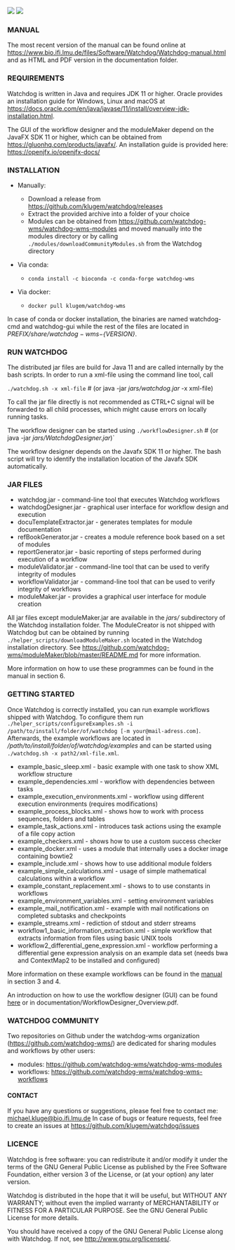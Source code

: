 ![](https://img.shields.io/github/release/klugem/watchdog.svg) ![](https://img.shields.io/github/workflow/status/klugem/watchdog/mvn_build)

### MANUAL
The most recent version of the manual can be found online at https://www.bio.ifi.lmu.de/files/Software/Watchdog/Watchdog-manual.html and as HTML and PDF version in the documentation folder.

### REQUIREMENTS
Watchdog is written in Java and requires JDK 11 or higher. Oracle provides an installation guide for Windows, Linux and macOS at https://docs.oracle.com/en/java/javase/11/install/overview-jdk-installation.html.

The GUI of the workflow designer and the moduleMaker depend on the JavaFX SDK 11 or higher, which can be obtained from https://gluonhq.com/products/javafx/. An installation guide is provided here: https://openjfx.io/openjfx-docs/

### INSTALLATION
- Manually:
    - Download a release from https://github.com/klugem/watchdog/releases
    - Extract the provided archive into a folder of your choice
    - Modules can be obtained from https://github.com/watchdog-wms/watchdog-wms-modules and moved manually into the modules directory or by calling `./modules/downloadCommunityModules.sh` from the Watchdog directory 

- Via conda:
    - `conda install -c bioconda -c conda-forge watchdog-wms`
- Via docker:
    - `docker pull klugem/watchdog-wms`

In case of conda or docker installation, the binaries are named watchdog-cmd and watchdog-gui while the rest of the files are located in _${PREFIX}/share/watchdog-wms-${VERSION}_.

### RUN WATCHDOG
The distributed jar files are build for Java 11 and are called internally by the bash scripts. In order to run a xml-file using the command line tool, call

`./watchdog.sh -x xml-file` # (or java -jar _jars/watchdog.jar_ -x xml-file)

To call the jar file directly is not recommended as CTRL+C signal will be forwarded to all child processes, which might cause errors on locally running tasks.

The workflow designer can be started using 
`./workflowDesigner.sh` # (or java -jar _jars/WatchdogDesigner.jar_)`

The workflow designer depends on the Javafx SDK 11 or higher. The bash script will try to identify the installation location of the Javafx SDK automatically.

### JAR FILES
- watchdog.jar - command-line tool that executes Watchdog workflows
- watchdogDesigner.jar - graphical user interface for workflow design and execution
- docuTemplateExtractor.jar - generates templates for module documentation
- refBookGenerator.jar - creates a module reference book based on a set of modules
- reportGenerator.jar - basic reporting of steps performed during execution of a workflow
- moduleValidator.jar - command-line tool that can be used to verify integrity of modules
- workflowValidator.jar - command-line tool that can be used to verify integrity of workflows
- moduleMaker.jar - provides a graphical user interface for module creation

All jar files except moduleMaker.jar are available in the _jars/_ subdirectory of the Watchdog installation folder. The ModuleCreator is not shipped with Watchdog but can be obtained by running `./helper_scripts/downloadModuleMaker.sh` located in the Watchdog installation directory. See https://github.com/watchdog-wms/moduleMaker/blob/master/README.md for more information.

More information on how to use these programmes can be found in the manual in section 6.

### GETTING STARTED

Once Watchdog is correctly installed, you can run example workflows shipped with Watchdog. To configure them run `./helper_scripts/configureExamples.sh -i /path/to/install/folder/of/watchdog [-m your@mail-adress.com]`. Afterwards, the example workflows are located in _/path/to/install/folder/of/watchdog/examples_ and can be started using `./watchdog.sh -x path2/xml-file.xml`.

- example_basic_sleep.xml - basic example with one task to show XML workflow structure
- example_dependencies.xml - workflow with dependencies between tasks
- example_execution_environments.xml - workflow using different execution environments (requires modifications)
- example_process_blocks.xml - shows how to work with process sequences, folders and tables 
- example_task_actions.xml - introduces task actions using the example of a file copy action
- example_checkers.xml - shows how to use a custom success checker
- example_docker.xml - uses a module that internally uses a docker image containing bowtie2
- example_include.xml - shows how to use additional module folders
- example_simple_calculations.xml - usage of simple mathematical calculations within a workflow
- example_constant_replacement.xml - shows to to use constants in workflows
- example_environment_variables.xml - setting environment variables
- example_mail_notification.xml - example with mail notifications on completed subtasks and checkpoints
- example_streams.xml - rediction of stdout and stderr streams
- workflow1_basic_information_extraction.xml - simple workflow that extracts information from files using basic UNIX tools
- workflow2_differential_gene_expression.xml - workflow performing a differential gene expression analysis on an example data set (needs bwa and ContextMap2 to be installed and configured)

More information on these example workflows can be found in the [manual](https://klugem.github.io/watchdog/Watchdog-manual.html#getting_started) in section 3 and 4.

An introduction on how to use the workflow designer (GUI) can be found [here](https://klugem.github.io/watchdog/WorkflowDesigner_Overview.pdf) or in documentation/WorkflowDesigner_Overview.pdf.

### WATCHDOG COMMUNITY
Two repositories on Github under the watchdog-wms organization (https://github.com/watchdog-wms/) are dedicated for sharing modules and workflows by other users: 
- modules: https://github.com/watchdog-wms/watchdog-wms-modules
- workflows: https://github.com/watchdog-wms/watchdog-wms-workflows

#### CONTACT
If you have any questions or suggestions, please feel free to contact me: michael.kluge@bio.ifi.lmu.de
In case of bugs or feature requests, feel free to create an issues at https://github.com/klugem/watchdog/issues

### LICENCE
Watchdog is free software: you can redistribute it and/or modify it under the terms of the GNU General Public License as published by the Free Software Foundation, either version 3 of the License, or (at your option) any later version.

Watchdog is distributed in the hope that it will be useful, but WITHOUT ANY WARRANTY; without even the implied warranty of MERCHANTABILITY or FITNESS FOR A PARTICULAR PURPOSE. See the GNU General Public License for more details.

You should have received a copy of the GNU General Public License along with Watchdog.  If not, see <http://www.gnu.org/licenses/>.
